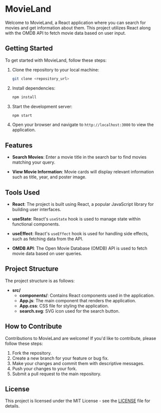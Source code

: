 # MovieLand

Welcome to MovieLand, a React application where you can search for movies and get information about them. This project utilizes React along with the OMDB API to fetch movie data based on user input.

## Getting Started

To get started with MovieLand, follow these steps:

1. Clone the repository to your local machine:

    ```bash
    git clone <repository_url>
    ```

2. Install dependencies:

    ```bash
    npm install
    ```

3. Start the development server:

    ```bash
    npm start
    ```

4. Open your browser and navigate to `http://localhost:3000` to view the application.

## Features

- **Search Movies**: Enter a movie title in the search bar to find movies matching your query.
  
- **View Movie Information**: Movie cards will display relevant information such as title, year, and poster image.

## Tools Used

- **React**: The project is built using React, a popular JavaScript library for building user interfaces.

- **useState**: React's `useState` hook is used to manage state within functional components.

- **useEffect**: React's `useEffect` hook is used for handling side effects, such as fetching data from the API.

- **OMDB API**: The Open Movie Database (OMDB) API is used to fetch movie data based on user queries.

## Project Structure

The project structure is as follows:

- **src/**
  - **components/**: Contains React components used in the application.
  - **App.js**: The main component that renders the application.
  - **App.css**: CSS file for styling the application.
  - **search.svg**: SVG icon used for the search button.

## How to Contribute

Contributions to MovieLand are welcome! If you'd like to contribute, please follow these steps:

1. Fork the repository.
2. Create a new branch for your feature or bug fix.
3. Make your changes and commit them with descriptive messages.
4. Push your changes to your fork.
5. Submit a pull request to the main repository.

## License

This project is licensed under the MIT License - see the [LICENSE](LICENSE) file for details.
